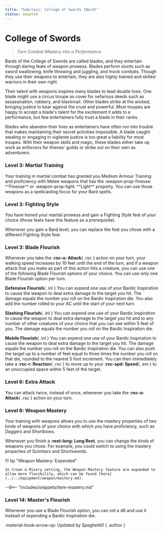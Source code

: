```yaml
---
title: "Subclass: College of Swords (Bard)"
status: adapted
---
```


<p style="display:none">
Turn Combat Mastery into a Performance.
</p>

# College of Swords

> *Turn Combat Mastery into a Performance*

Bards of the College of Swords are called blades, and they entertain through daring feats of weapon prowess. Blades perform stunts such as sword swallowing, knife throwing and juggling, and mock combats. Though they use their weapons to entertain, they are also highly trained and skilled warriors in their own right.

Their talent with weapons inspires many blades to lead double lives. One blade might use a circus troupe as cover for nefarious deeds such as assassination, robbery, and blackmail. Other blades strike at the wicked, bringing justice to bear against the cruel and powerful. Most troupes are happy to accept a blade's talent for the excitement it adds to a performance, but few entertainers fully trust a blade in their ranks.

Blades who abandon their lives as entertainers have often run into trouble that makes maintaining their secret activities impossible. A blade caught stealing or engaging in vigilante justice is too great a liability for most troupes. With their weapon skills and magic, these blades either take up work as enforcers for thieves' guilds or strike out on their own as adventurers.

### Level 3: Martial Training

Your training in martial combat has granted you Medium Armour Training and proficiency with Melee weapons that has the :weapon-prop-finesse: ^^Finesse^^ or :weapon-prop-light: ^^Light^^ property. You can use those weapons as a spellcasting focus for your Bard spells.

### Level 3: Fighting Style

You have honed your martial prowess and gain a Fighting Style feat of your choice (those feats have this feature as a prerequisite).

Whenever you gain a Bard level, you can replace the feat you chose with a different Fighting Style feat.

### Level 3: Blade Flourish

Whenever you take the **:rsc-a: Attack**{ .rsc } action on your turn, your walking speed increases by 10 feet until the end of the turn, and if a weapon attack that you make as part of this action hits a creature, you can use one of the following Blade Flourish options of your choice. You can use only one Blade Flourish option per turn.

**Defensive Flourish**{ .inl } You can expend one use of your Bardic Inspiration to cause the weapon to deal extra damage to the target you hit. The damage equals the number you roll on the Bardic Inspiration die. You also add the number rolled to your AC until the start of your next turn.

**Slashing Flourish**{ .inl } You can expend one use of your Bardic Inspiration to cause the weapon to deal extra damage to the target you hit and to any number of other creatures of your choice that you can see within 5 feet of you. The damage equals the number you roll on the Bardic Inspiration die.

**Mobile Flourish**{ .inl } You can expend one use of your Bardic Inspiration to cause the weapon to deal extra damage to the target you hit. The damage equals the number you roll on the Bardic Inspiration die. You can also push the target up to a number of feet equal to three times the number you roll on that die, rounded to the nearest 5 foot increment. You can then immediately take a **:rsc-r: Reaction**{ .rsc } to move up to your **:rsc-spd: Speed**{ .em } to an unoccupied space within 5 feet of the target.

### Level 6: Extra Attack

You can attack twice, instead of once, whenever you take the **:rsc-a: Attack**{ .rsc } action on your turn.

### Level 6: Weapon Mastery

Your training with weapons allows you to use the mastery properties of two kinds of weapons of your choice with which you have proficiency, such as Daggers and Shortbows.

Whenever you finish a **:rest-long: Long Rest**, you can change the kinds of weapons you chose. For example, you could switch to using the mastery properties of Scimitars and Shortswords.

!!! tip "Weapon Mastery: Expanded"
    
    In Crown & Misery setting, the Weapon Mastery feature are expanded to allow more flexibility, which can be found [here](../../equipment/weapon/mastery.md).

--8<-- "includes/snippets/item-mastery.md"

### Level 14: Master's Flourish

Whenever you use a Blade Flourish option, you can roll a d6 and use it instead of expending a Bardic Inspiration die.

:material-book-arrow-up: Updated by *Spaghetti0* 
{ .author }